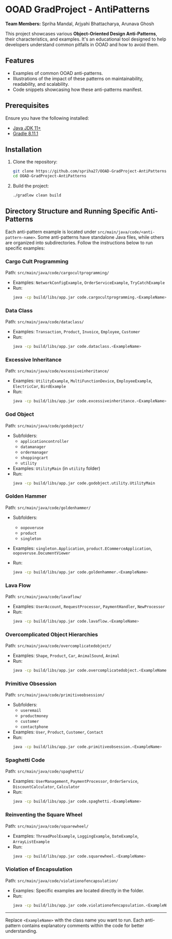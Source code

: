
# OOAD GradProject - AntiPatterns

**Team Members:** Spriha Mandal, Arjyahi Bhattacharya, Arunava Ghosh

This project showcases various **Object-Oriented Design Anti-Patterns**, their characteristics, and examples. It's an educational tool designed to help developers understand common pitfalls in OOAD and how to avoid them.

## Features

- Examples of common OOAD anti-patterns.
- Illustrations of the impact of these patterns on maintainability, readability, and scalability.
- Code snippets showcasing how these anti-patterns manifest.

## Prerequisites

Ensure you have the following installed:

- [Java JDK 11+](https://www.oracle.com/java/technologies/javase-jdk11-downloads.html)
- [Gradle 8.11.1](https://gradle.org/releases/)

## Installation

1. Clone the repository:
   ```bash
   git clone https://github.com/spriha27/OOAD-GradProject-AntiPatterns.git
   cd OOAD-GradProject-AntiPatterns
   ```

2. Build the project:
   ```bash
   ./gradlew clean build
   ```

## Directory Structure and Running Specific Anti-Patterns

Each anti-pattern example is located under `src/main/java/code/<anti-pattern-name>`. Some anti-patterns have standalone Java files, while others are organized into subdirectories. Follow the instructions below to run specific examples:

### Cargo Cult Programming
Path: `src/main/java/code/cargocultprogramming/`

- Examples: `NetworkConfigExample`, `OrderServiceExample`, `TryCatchExample`
- Run:
  ```bash
  java -cp build/libs/app.jar code.cargocultprogramming.<ExampleName>
  ```

### Data Class
Path: `src/main/java/code/dataclass/`

- Examples: `Transaction`, `Product`, `Invoice`, `Employee`, `Customer`
- Run:
  ```bash
  java -cp build/libs/app.jar code.dataclass.<ExampleName>
  ```

### Excessive Inheritance
Path: `src/main/java/code/excessiveinheritance/`

- Examples: `UtilityExample`, `MultiFunctionDevice`, `EmployeeExample`, `ElectricCar`, `BirdExample`
- Run:
  ```bash
  java -cp build/libs/app.jar code.excessiveinheritance.<ExampleName>
  ```

### God Object
Path: `src/main/java/code/godobject/`

- Subfolders:
  - `applicationcontroller`
  - `datamanager`
  - `ordermanager`
  - `shoppingcart`
  - `utility`
- Examples: `UtilityMain` (in `utility` folder)
- Run:
  ```bash
  java -cp build/libs/app.jar code.godobject.utility.UtilityMain
  ```

### Golden Hammer
Path: `src/main/java/code/goldenhammer/`


- Subfolders:
  - `oopoveruse`
  - `product`
  - `singleton`

- Examples: `singleton.Application`, `product.ECommerceApplication`, `oopoveruse.DocumentViewer`
- Run:
  ```bash
  java -cp build/libs/app.jar code.goldenhammer.<ExampleName>
  ```

### Lava Flow
Path: `src/main/java/code/lavaflow/`

- Examples: `UserAccount`, `RequestProcessor`, `PaymentHandler`, `NewProcessor`
- Run:
  ```bash
  java -cp build/libs/app.jar code.lavaflow.<ExampleName>
  ```

### Overcomplicated Object Hierarchies
Path: `src/main/java/code/overcomplicatedobject/`

- Examples: `Shape`, `Product`, `Car`, `AnimalSound`, `Animal`
- Run:
  ```bash
  java -cp build/libs/app.jar code.overcomplicatedobject.<ExampleName>
  ```

### Primitive Obsession
Path: `src/main/java/code/primitiveobsession/`

- Subfolders:
  - `useremail`
  - `productmoney`
  - `customer`
  - `contactphone`
- Examples: `User`, `Product`, `Customer`, `Contact`
- Run:
  ```bash
  java -cp build/libs/app.jar code.primitiveobsession.<ExampleName>
  ```

### Spaghetti Code
Path: `src/main/java/code/spaghetti/`

- Examples: `UserManagement`, `PaymentProcessor`, `OrderService`, `DiscountCalculator`, `Calculator`
- Run:
  ```bash
  java -cp build/libs/app.jar code.spaghetti.<ExampleName>
  ```

### Reinventing the Square Wheel
Path: `src/main/java/code/squarewheel/`

- Examples: `ThreadPoolExample`, `LoggingExample`, `DateExample`, `ArrayListExample`
- Run:
  ```bash
  java -cp build/libs/app.jar code.squarewheel.<ExampleName>
  ```

### Violation of Encapsulation
Path: `src/main/java/code/violationofencapsulation/`

- Examples: Specific examples are located directly in the folder.
- Run:
  ```bash
  java -cp build/libs/app.jar code.violationofencapsulation.<ExampleName>
  ```

---

Replace `<ExampleName>` with the class name you want to run. Each anti-pattern contains explanatory comments within the code for better understanding.